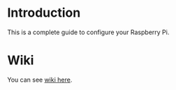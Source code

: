 # Introduction

This is a complete guide to configure your Raspberry Pi.

# Wiki

You can see [wiki here](https://github.com/junioregis/skeleton-raspberry/wiki).